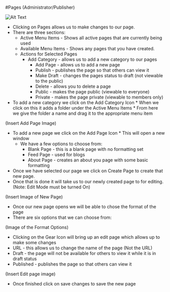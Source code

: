 #Pages (Administrator/Publisher)

![Alt Text](https://github.com/concordia-publishing-house/unite-help/raw/master//images/pagesadmin.JPG "r")


* Clicking on Pages allows us to make changes to our page.
* There are three sections:
   * Active Menu Items - Shows all active pages that are currently being used
   * Available Menu Items - Shows any pages that you have created.
   * Actions for Selected Pages
     * Add Category - allows us to add a new category to our pages
       * Add Page - allows us to add a new page
       * Publish - publishes the page so that others can view it
       * Make Draft -  changes the pages status to draft (not viewable to the public)
       * Delete - allows you to delete a page
       * Public -  makes the page public (viewable to everyone)
       * Private - makes the page private (viewable to members only)
* To add a new category we click on the Add Category Icon
       * When we click on this it adds a folder under the Active Menu Items
       * From here we give the folder a name and drag it to the appropriate menu item

(Insert Add Page Image)

  * To add a new page we click on the Add Page Icon
            * This will open a new window
      * We have a few options to choose from:
         * Blank Page - this is a blank page with no formatting set
         * Feed Page -  used for blogs
         * About Page - creates an about you page with some basic formatting
   * Once we have selected our page we click on Create Page to create that new page.
   * Once that is done it will take us to our newly created page to for editing. (Note: Edit Mode must be turned On)

(Insert Image of New Page)

  * Once our new page opens we will be able to chose the format of the page
  * There are six options that we can choose from:

(Image of the Format Options)

  * Clicking on the Gear Icon will bring up an edit page which allows up to make some changes
   * URL - this allows us to change the name of the page (Not the URL)
   * Draft -  the page will not be available for others to view it while it is in draft status
   * Published - publishes the page so that others can view it

(Insert Edit page image)

  * Once finished click on save changes to save the new page
